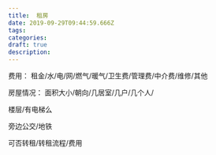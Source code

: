 ```yaml
---
title:  租房
date: 2019-09-29T09:44:59.666Z
tags: 
categories:
draft: true
description: 
---
```


费用：
租金/水/电/网/燃气/暖气/卫生费/管理费/中介费/维修/其他

房屋情况：
面积大小/朝向/几居室/几户/几个人/

楼层/有电梯么

旁边公交/地铁

可否转租/转租流程/费用


